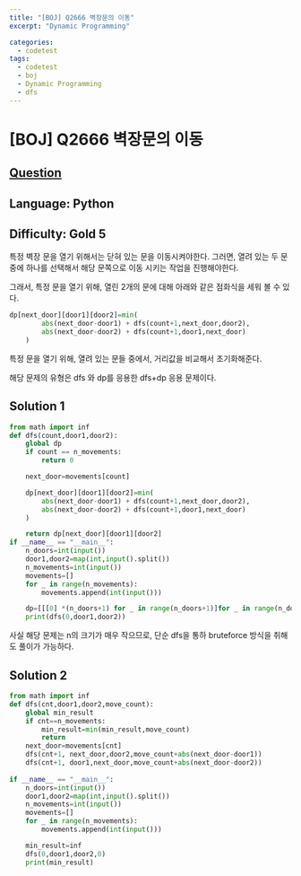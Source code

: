 ```yaml
---
title: "[BOJ] Q2666 벽장문의 이동"
excerpt: "Dynamic Programming"

categories:
  - codetest
tags:
  - codetest
  - boj
  - Dynamic Programming
  - dfs
---
```

# [BOJ] Q2666 벽장문의 이동
## [Question](https://www.acmicpc.net/problem/2666)
## Language: Python
## Difficulty: Gold 5

특정 벽장 문을 열기 위해서는 닫혀 있는 문을 이동시켜야한다. 그러면, 열려 있는 두 문중에 하나를 선택해서 해당 문쪽으로 이동 시키는 작업을 진행해야한다. 

그래서, 특정 문을 열기 위해, 열린 2개의 문에 대해 아래와 같은 점화식을 세워 볼 수 있다.

```python
dp[next_door][door1][door2]=min(
        abs(next_door-door1) + dfs(count+1,next_door,door2),
        abs(next_door-door2) + dfs(count+1,door1,next_door)
    )
```

특정 문을 열기 위해, 열려 있는 문들 중에서, 거리값을 비교해서 초기화해준다.

해당 문제의 유형은 dfs 와 dp를 응용한 dfs+dp 응용 문제이다.


## Solution 1

```python
from math import inf
def dfs(count,door1,door2):
    global dp
    if count == n_movements:
        return 0

    next_door=movements[count]

    dp[next_door][door1][door2]=min(
        abs(next_door-door1) + dfs(count+1,next_door,door2),
        abs(next_door-door2) + dfs(count+1,door1,next_door)
    )

    return dp[next_door][door1][door2]  
if __name__ == "__main__":
    n_doors=int(input())
    door1,door2=map(int,input().split())
    n_movements=int(input())
    movements=[]
    for _ in range(n_movements):
        movements.append(int(input()))

    dp=[[[0] *(n_doors+1) for _ in range(n_doors+1)]for _ in range(n_doors+1)]
    print(dfs(0,door1,door2))
```

사실 해당 문제는 n의 크기가 매우 작으므로, 단순 dfs을 통하 bruteforce 방식을 취해도 풀이가 가능하다.

## Solution 2

```python
from math import inf
def dfs(cnt,door1,door2,move_count):
    global min_result
    if cnt==n_movements:
        min_result=min(min_result,move_count)
        return
    next_door=movements[cnt]
    dfs(cnt+1, next_door,door2,move_count+abs(next_door-door1))
    dfs(cnt+1, door1,next_door,move_count+abs(next_door-door2))
    
if __name__ == "__main__":
    n_doors=int(input())
    door1,door2=map(int,input().split())
    n_movements=int(input())
    movements=[]
    for _ in range(n_movements):
        movements.append(int(input()))

    min_result=inf
    dfs(0,door1,door2,0)
    print(min_result)
```